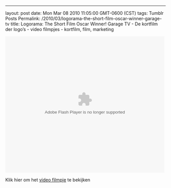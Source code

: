 ---
layout: post
date: Mon Mar 08 2010 11:05:00 GMT-0600 (CST)
tags: Tumblr Posts
Permalink: /2010/03/logorama-the-short-film-oscar-winner-garage-tv
title: Logorama: The Short Film Oscar Winner!
Garage TV - De kortfilm der logo&rsquo;s - video filmpjes - kortfilm, film, marketing

<object id="objectPlayer" codebase="http://download.macromedia.com/pub/shockwave/cabs/flash/swflash.cab#version=8,0,0,0" width="500" height="429" classid="clsid:d27cdb6e-ae6d-11cf-96b8-444553540000"><param name="movie" value="http://www.garagetv.be/v/S5k!wUapp7BV2oONHOYgA0fA3kKn7cvwkWO59OBMBBswSNtey-igvNmRlbFFQLab-z/v.aspx"> <param name="quality" value="high"> <param name="allowFullScreen" value="true"> <param name="wmode" value="transparent"> <param name="bgcolor" value="#000000"> <param name="allowScriptAccess" value="always"> <embed id="embedPlayer" bgcolor="#000000" allowfullscreen="true" width="500" height="429" src="http://www.garagetv.be/v/S5k!wUapp7BV2oONHOYgA0fA3kKn7cvwkWO59OBMBBswSNtey-igvNmRlbFFQLab-z/v.aspx" quality="high" pluginspage="http://www.macromedia.com/go/getflashplayer" wmode="transparent" type="application/x-shockwave-flash"></object>

<noscript>Klik hier om het <a href="http://www.garagetv.be/video-galerij/buzzing_bees/De_kortfilm_der_logo_s.aspx">video filmpje</a> te bekijken</noscript>

